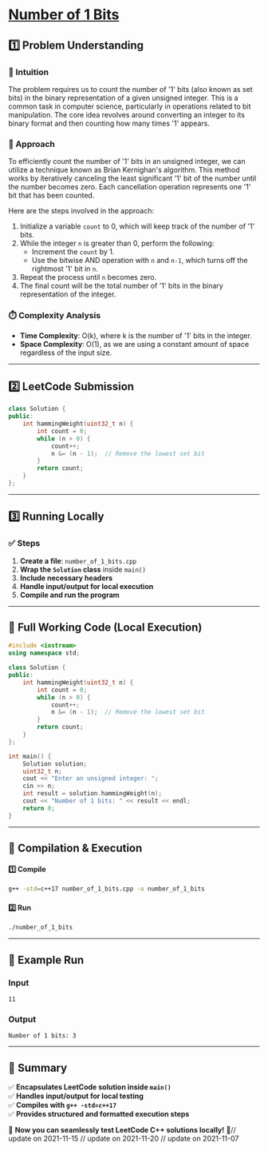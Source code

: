 # **[Number of 1 Bits](https://leetcode.com/problems/number-of-1-bits/description/)**  

## **1️⃣ Problem Understanding**  
### **📌 Intuition**  
The problem requires us to count the number of '1' bits (also known as set bits) in the binary representation of a given unsigned integer. This is a common task in computer science, particularly in operations related to bit manipulation. The core idea revolves around converting an integer to its binary format and then counting how many times '1' appears.

### **🚀 Approach**  
To efficiently count the number of '1' bits in an unsigned integer, we can utilize a technique known as Brian Kernighan's algorithm. This method works by iteratively canceling the least significant '1' bit of the number until the number becomes zero. Each cancellation operation represents one '1' bit that has been counted.

Here are the steps involved in the approach:
1. Initialize a variable `count` to 0, which will keep track of the number of '1' bits.
2. While the integer `n` is greater than 0, perform the following:
   - Increment the `count` by 1.
   - Use the bitwise AND operation with `n` and `n-1`, which turns off the rightmost '1' bit in `n`.
3. Repeat the process until `n` becomes zero.
4. The final count will be the total number of '1' bits in the binary representation of the integer.

### **⏱️ Complexity Analysis**  
- **Time Complexity**: O(k), where k is the number of '1' bits in the integer.
- **Space Complexity**: O(1), as we are using a constant amount of space regardless of the input size.

---  

## **2️⃣ LeetCode Submission**  
```cpp
class Solution {
public:
    int hammingWeight(uint32_t n) {
        int count = 0;
        while (n > 0) {
            count++;
            n &= (n - 1);  // Remove the lowest set bit
        }
        return count;
    }
};  
```  

---  

## **3️⃣ Running Locally**  
### **✅ Steps**  
1. **Create a file**: `number_of_1_bits.cpp`  
2. **Wrap the `Solution` class** inside `main()`  
3. **Include necessary headers**  
4. **Handle input/output for local execution**  
5. **Compile and run the program**  

---  

## **📝 Full Working Code (Local Execution)**  
```cpp
#include <iostream>
using namespace std;

class Solution {
public:
    int hammingWeight(uint32_t n) {
        int count = 0;
        while (n > 0) {
            count++;
            n &= (n - 1);  // Remove the lowest set bit
        }
        return count;
    }
};

int main() {
    Solution solution;
    uint32_t n;
    cout << "Enter an unsigned integer: ";
    cin >> n;
    int result = solution.hammingWeight(n);
    cout << "Number of 1 bits: " << result << endl;
    return 0;
}  
```  

---  

## **🔧 Compilation & Execution**  
#### **1️⃣ Compile**  
```bash
g++ -std=c++17 number_of_1_bits.cpp -o number_of_1_bits
```  

#### **2️⃣ Run**  
```bash
./number_of_1_bits
```  

---  

## **🎯 Example Run**  
### **Input**  
```
11
```  
### **Output**  
```
Number of 1 bits: 3
```  

---  

## **📌 Summary**  
✅ **Encapsulates LeetCode solution inside `main()`**  
✅ **Handles input/output for local testing**  
✅ **Compiles with `g++ -std=c++17`**  
✅ **Provides structured and formatted execution steps**  

🚀 **Now you can seamlessly test LeetCode C++ solutions locally!** 🚀// update on 2021-11-15
// update on 2021-11-20
// update on 2021-11-07
